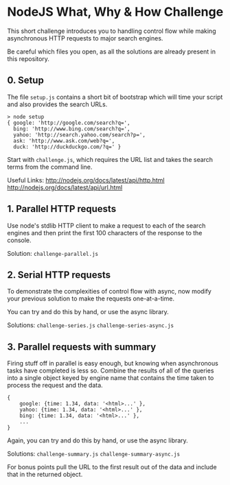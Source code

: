 # NodeJS What, Why & How Challenge

This short challenge introduces you to handling control flow while making
asynchronous HTTP requests to major search engines.

Be careful which files you open, as all the solutions are already present
in this repository.

## 0. Setup

The file `setup.js` contains a short bit of bootstrap which will time your
script and also provides the search URLs.

    > node setup
    { google: 'http://google.com/search?q=',
      bing: 'http://www.bing.com/search?q=',
      yahoo: 'http://search.yahoo.com/search?p=',
      ask: 'http://www.ask.com/web?q=',
      duck: 'http://duckduckgo.com/?q=' }

Start with `challenge.js`, which requires the URL list and takes the search
terms from the command line.

Useful Links:
http://nodejs.org/docs/latest/api/http.html
http://nodejs.org/docs/latest/api/url.html

## 1. Parallel HTTP requests

Use node's stdlib HTTP client to make a request to each of the search engines
and then print the first 100 characters of the response to the console.

Solution: `challenge-parallel.js`

## 2. Serial HTTP requests

To demonstrate the complexities of control flow with async, now modify your
previous solution to make the requests one-at-a-time.

You can try and do this by hand, or use the async library.

Solutions: `challenge-series.js` `challenge-series-async.js`

## 3. Parallel requests with summary

Firing stuff off in parallel is easy enough, but knowing when asynchronous
tasks have completed is less so. Combine the results of all of the queries
into a single object keyed by engine name that contains the time taken to
process the request and the data.

    {
        google: {time: 1.34, data: '<html>...' },
        yahoo: {time: 1.34, data: '<html>...' },
        bing: {time: 1.34, data: '<html>...' },
        ...
    }

Again, you can try and do this by hand, or use the async library.

Solutions: `challenge-summary.js` `challenge-summary-async.js`

For bonus points pull the URL to the first result out of the data and include
that in the returned object.
